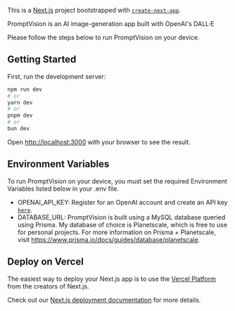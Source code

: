 This is a [Next.js](https://nextjs.org/) project bootstrapped with [`create-next-app`](https://github.com/vercel/next.js/tree/canary/packages/create-next-app).

PromptVision is an AI image-generation app built with OpenAI's DALL·E

Please follow the steps below to run PromptVision on your device. 

## Getting Started

First, run the development server:

```bash
npm run dev
# or
yarn dev
# or
pnpm dev
# or
bun dev
```

Open [http://localhost:3000](http://localhost:3000) with your browser to see the result.

## Environment Variables

To run PromptVision on your device, you must set the required Environment Variables listed below in your .env file.

- OPENAI_API_KEY: Register for an OpenAI account and create an API key [`here`](https://openai.com/blog/openai-api).
- DATABASE_URL: PromptVision is built using a MySQL database queried using Prisma. My database of choice is Planetscale, which is free to use for personal projects. For more information on Prisma + Planetscale, visit https://www.prisma.io/docs/guides/database/planetscale.  



## Deploy on Vercel

The easiest way to deploy your Next.js app is to use the [Vercel Platform](https://vercel.com/new?utm_medium=default-template&filter=next.js&utm_source=create-next-app&utm_campaign=create-next-app-readme) from the creators of Next.js.

Check out our [Next.js deployment documentation](https://nextjs.org/docs/deployment) for more details.
